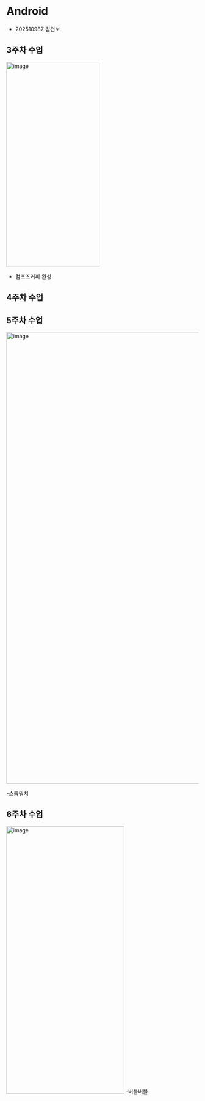 # Android 
- 202510987 김건보

## 3주차 수업

<img width="244" height="536" alt="image" src="https://github.com/user-attachments/assets/3e06d87d-7de2-4a0c-9bb8-4be5bfa56c87" />

- 컴포즈커피 완성

## 4주차 수업



## 5주차 수업

<img width="929" height="1181" alt="image" src="https://github.com/user-attachments/assets/86ca6cc6-b228-4d22-bf4f-e9e3875c7335" />

-스톱워치 

## 6주차 수업
<img width="309" height="699" alt="image" src="https://github.com/user-attachments/assets/511db31c-ae4a-47cc-acbe-f504f72b8a24" />
-버블버블
